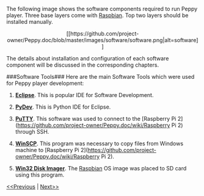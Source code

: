 The following image shows the software components required to run Peppy player. Three base layers come with [Raspbian](https://github.com/project-owner/Peppy.doc/wiki/Raspbian). Top two layers should be installed manually.

<p align="center">
[[https://github.com/project-owner/Peppy.doc/blob/master/images/software/software.png|alt=software]]
</p>

The details about installation and configuration of each software component will be discussed in the corresponding chapters.

###Software Tools###
Here are the main Software Tools which were used for Peppy player development:

1. **[Eclipse](https://www.eclipse.org/)**. This is popular IDE for Software Development.

2. **[PyDev](http://www.pydev.org/)**. This is Python IDE for Eclipse.

3. **[PuTTY](http://www.chiark.greenend.org.uk/~sgtatham/putty/download.html)**. This software was used to connect to the [Raspberry Pi 2](https://github.com/project-owner/Peppy.doc/wiki/Raspberry Pi 2) through SSH.

4. **[WinSCP](https://winscp.net/eng/index.php)**. This program was necessary to copy files from Windows machine to [Raspberry Pi 2](https://github.com/project-owner/Peppy.doc/wiki/Raspberry Pi 2).

5. **[Win32 Disk Imager](https://sourceforge.net/projects/win32diskimager/)**. The [Raspbian](https://github.com/project-owner/Peppy.doc/wiki/Raspbian) OS image was placed to SD card using this program.

[<<Previous](https://github.com/project-owner/Peppy.doc/wiki/Assembling) | [Next>>](https://github.com/project-owner/Peppy.doc/wiki/Raspbian)
